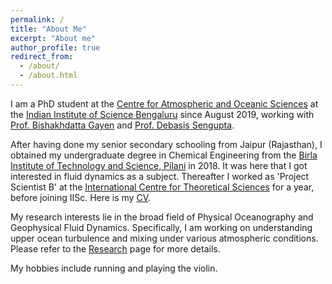 ```yaml
---
permalink: /
title: "About Me"
excerpt: "About me"
author_profile: true
redirect_from: 
  - /about/
  - /about.html
---
```


I am a PhD student at the [Centre for Atmospheric and Oceanic Sciences](https://caos.iisc.ac.in/) at the [Indian Institute of Science Bengaluru](https://iisc.ac.in/) since August 2019, working with [Prof. Bishakhdatta Gayen](https://sites.google.com/site/bishakhdattagayen/) and [Prof. Debasis Sengupta](https://iiscprofiles.irins.org/profile/54867).

After having done my senior secondary schooling from Jaipur (Rajasthan), I obtained my undergraduate degree in Chemical Engineering from the [Birla Institute of Technology and Science, Pilani](https://www.bits-pilani.ac.in/Pilani/index.aspx) in 2018. It was here that I got interested in fluid dynamics as a subject. Thereafter I worked as 'Project Scientist B' at the [International Centre for Theoretical Sciences](https://www.icts.res.in/) for a year, before joining IISc. Here is my [CV](../files/Falor_Devang_CV.pdf).

My research interests lie in the broad field of Physical Oceanography and Geophysical Fluid Dynamics. Specifically, I am working on understanding upper ocean turbulence and mixing under various atmospheric conditions. Please refer to the [Research](research.md) page for more details.

My hobbies include running and playing the violin.
